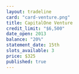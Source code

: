 ```yaml
---
layout: tradeline
card: "card-venture.png"
title: CapitalOne Venture
credit_limit: "$6,500"
date_open: 2013
balance: "20%"
statement_date: 15th
slots_available: 3
price: $325
published: true
---
```


